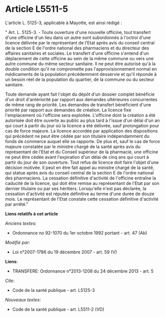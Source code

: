 # Article L5511-5

L'article L. 5125-3, applicable à Mayotte, est ainsi rédigé :

" Art. L. 5125-3. - Toute ouverture d'une nouvelle officine, tout transfert d'une officine d'un lieu dans un autre sont
subordonnés à l'octroi d'une licence délivrée par le représentant de l'Etat après avis du conseil central de la section E de
l'ordre national des pharmaciens et du directeur des affaires sanitaires et sociales. Le transfert d'une officine s'entend
d'un déplacement de cette officine au sein de la même commune ou vers une autre commune du même secteur sanitaire. Il ne peut
être autorisé qu'à la double condition qu'il ne compromette pas l'approvisionnement normal en médicaments de la population
précédemment desservie et qu'il réponde à un besoin réel de la population du quartier, de la commune ou du secteur sanitaire.

Toute demande ayant fait l'objet du dépôt d'un dossier complet bénéficie d'un droit d'antériorité par rapport aux demandes
ultérieures concurrentes de même rang de priorité. Les demandes de transfert bénéficient d'une priorité par rapport aux
demandes de création. La licence fixe l'emplacement où l'officine sera exploitée. L'officine dont la création a été autorisée
doit être ouverte au public au plus tard à l'issue d'un délai d'un an qui court à partir du jour où la licence a été
délivrée, sauf prolongation pour cas de force majeure. La licence accordée par application des dispositions qui précèdent ne
peut être cédée par son titulaire indépendamment du fonds de commerce auquel elle se rapporte. De plus et, sauf le cas de
force majeure constatée par le ministre chargé de la santé après avis du représentant de l'Etat et du Conseil supérieur de la
pharmacie, une officine ne peut être cédée avant l'expiration d'un délai de cinq ans qui court à partir du jour de son
ouverture. Tout refus de licence doit faire l'objet d'une décision motivée. Il peut en être fait appel au ministre chargé de
la santé, qui statue après avis du conseil central de la section E de l'ordre national des pharmaciens. La cessation
définitive d'activité de l'officine entraîne la caducité de la licence, qui doit être remise au représentant de l'Etat par
son dernier titulaire ou par ses héritiers. Lorsqu'elle n'est pas déclarée, la cessation d'activité est réputée définitive au
terme d'une durée de douze mois. Le représentant de l'Etat constate cette cessation définitive d'activité par arrêté."

**Liens relatifs à cet article**

_Anciens textes_:

  - Ordonnance no 92-1070 du 1er octobre 1992 portant  - art. 47 (Ab)

_Modifié par_:

  - Loi n°2007-1786 du 19 décembre 2007 - art. 59 (V)

**Liens**:

  - TRANSFERE: Ordonnance n°2013-1208 du 24 décembre 2013 - art. 5

_Cite_:

  - Code de la santé publique - art. L5125-3

_Nouveaux textes_:

  - Code de la santé publique - art. L5511-2 (VD)
